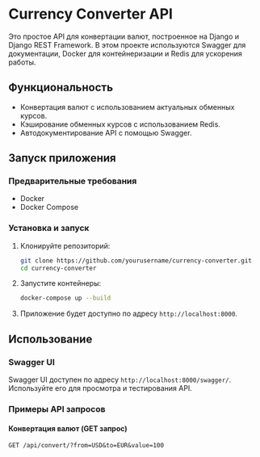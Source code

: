 # Currency Converter API

Это простое API для конвертации валют, построенное на Django и Django REST Framework. В этом проекте используются Swagger для документации, Docker для контейнеризации и Redis для ускорения работы.

## Функциональность

- Конвертация валют с использованием актуальных обменных курсов.
- Кэширование обменных курсов с использованием Redis.
- Автодокументирование API с помощью Swagger.

## Запуск приложения

### Предварительные требования

- Docker
- Docker Compose

### Установка и запуск

1. Клонируйте репозиторий:

    ```bash
    git clone https://github.com/yourusername/currency-converter.git
    cd currency-converter
    ```

2. Запустите контейнеры:

    ```bash
    docker-compose up --build
    ```

6. Приложение будет доступно по адресу `http://localhost:8000`.

## Использование

### Swagger UI

Swagger UI доступен по адресу `http://localhost:8000/swagger/`. Используйте его для просмотра и тестирования API.

### Примеры API запросов

#### Конвертация валют (GET запрос)

```http
GET /api/convert/?from=USD&to=EUR&value=100